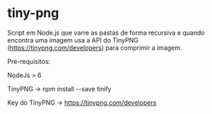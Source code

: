 # tiny-png
Script em Node.js que varre as pastas de forma recursiva e quando encontra uma imagem usa a API do TinyPNG 
(https://tinypng.com/developers) para comprimir a imagem.

Pre-requisitos:

NodeJs > 6

TinyPNG -> npm install --save tinify

Key do TinyPNG -> https://tinypng.com/developers

